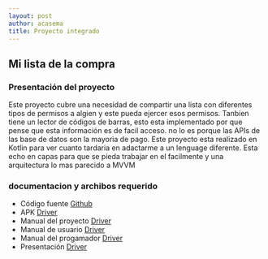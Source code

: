 ```yaml
---
layout: post
author: acasema
title: Proyecto integrado
---
```



## Mi lista de la compra

### Presentación del proyecto

Este proyecto cubre una necesidad de compartir una lista con diferentes tipos de permisos a algien y este pueda ejercer esos permisos. Tanbien tiene un lector de códigos de barras, esto esta implementado por que pense que esta información es de facil acceso. no lo es porque las APIs de las base de datos son la mayoria de pago. Este proyecto esta realizado en Kotlin para ver cuanto tardaria en adactarme a un lenguage diferente. Esta echo en capas para que se pieda trabajar en el facilmente y una arquitectura lo mas parecido a MVVM

### documentacion y archibos requerido

+ Código fuente [Github](https://github.com/acasemaSerrano)
+ APK [Driver](https://github.com/acasemaSerrano)
+ Manual del proyecto [Driver](https://github.com/acasemaSerrano)
+ Manual de usuario  [Driver](https://github.com/acasemaSerrano)
+ Manual del progamador  [Driver](https://github.com/acasemaSerrano)
+ Presentación  [Driver](https://github.com/acasemaSerrano)